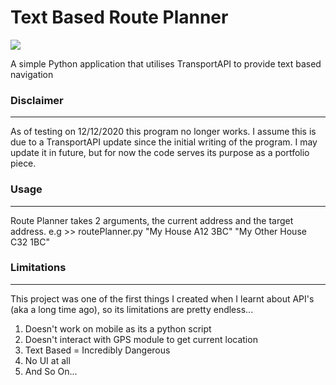 # Text Based Route Planner

![](https://img.shields.io/github/followers/jackdevo?style=social)

A simple Python application that utilises TransportAPI to provide text based navigation

### Disclaimer
----
As of testing on 12/12/2020 this program no longer works. I assume this is due to a TransportAPI update since the initial
writing of the program. I may update it in future, but for now the code serves its purpose as a portfolio piece.

### Usage
----
Route Planner takes 2 arguments, the current address and the target address.
e.g >> routePlanner.py "My House A12 3BC" "My Other House C32 1BC"

### Limitations
----

This project was one of the first things I created when I learnt about API's (aka a long time ago),
so its limitations are pretty endless...
1. Doesn't work on mobile as its a python script
2. Doesn't interact with GPS module to get current location
3. Text Based = Incredibly Dangerous
4. No UI at all
5. And So On...